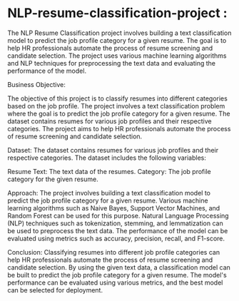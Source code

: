 # NLP-resume-classification-project  :
The NLP Resume Classification project involves building a text classification model to predict the job profile category for a given resume. The goal is to help HR professionals automate the process of resume screening and candidate selection. The project uses various machine learning algorithms and NLP techniques for preprocessing the text data and evaluating the performance of the model.

Business Objective:

The objective of this project is to classify resumes into different categories based on the job profile. The project involves a text classification problem where the goal is to predict the job profile category for a given resume. The dataset contains resumes for various job profiles and their respective categories. The project aims to help HR professionals automate the process of resume screening and candidate selection.

Dataset: The dataset contains resumes for various job profiles and their respective categories. The dataset includes the following variables:

Resume Text: The text data of the resumes.
Category: The job profile category for the given resume.

Approach: The project involves building a text classification model to predict the job profile category for a given resume. Various machine learning algorithms such as Naive Bayes, Support Vector Machines, and Random Forest can be used for this purpose. Natural Language Processing (NLP) techniques such as tokenization, stemming, and lemmatization can be used to preprocess the text data. The performance of the model can be evaluated using metrics such as accuracy, precision, recall, and F1-score.

Conclusion: Classifying resumes into different job profile categories can help HR professionals automate the process of resume screening and candidate selection. By using the given text data, a classification model can be built to predict the job profile category for a given resume. The model's performance can be evaluated using various metrics, and the best model can be selected for deployment.
